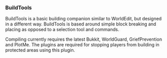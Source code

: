<h3>BuildTools</h3>
<p>
BuildTools is a basic building companion similar to WorldEdit, but designed in a different way.
BuildTools is based around simple block breaking and placing as opposed to a selection tool and 
commands.
</p>
<p>
Compiling currently requires the latest Bukkit, WorldGuard, GriefPrevention and PlotMe. The plugins 
are required for stopping players from building in protected areas using this plugin.</p>